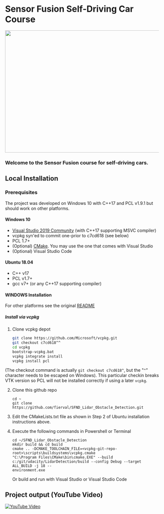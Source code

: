 # Sensor Fusion Self-Driving Car Course

<img src="media/ObstacleDetectionFPS.gif" width="700" height="400" />

### Welcome to the Sensor Fusion course for self-driving cars.

## Local Installation

### Prerequisites

The project was developed on Windows 10 with C++17 and PCL v1.9.1 but should work on other platforms.

#### Windows 10

* [Visual Studio 2019 Community](https://visualstudio.microsoft.com/downloads/) (with C++17 supporting MSVC compiler)
* vcpkg syn'ed to commit one-prior to c7cd618 (see below)
* PCL 1.7+
* (Optional) [CMake](https://cmake.org/download/). You may use the one that comes with Visual Studio
* (Optional) Visual Studio Code

#### Ubuntu 18.04

* C++ v17
* PCL v1.7+
* gcc v7+ (or any C++17 supporting compiler)
 

#### WINDOWS Installation

For other platforms see the original [README](https://github.com/udacity/SFND_Lidar_Obstacle_Detection.git)

##### Install via vcpkg

1. Clone vcpkg depot

   ```sh
   git clone https://github.com/Microsoft/vcpkg.git
   git checkout c7cd618^^
   cd vcpkg
   bootstrap-vcpkg.bat
   vcpkg integrate install
   vcpkg install pcl
   ```
(The checkout command is actually `git checkout c7cd618^`, but the "`^`" character needs to be escaped on Windows). This particular checkin breaks VTK version so PCL will not be installed correctly if using a later `vcpkg`.

2. Clone this github repo

   ```shell
   cd ~
   git clone https://github.com/fierval/SFND_Lidar_Obstacle_Detection.git
   ```

3. Edit the CMakeLists.txt file as shown in Step 2 of Ubuntu installation instructions above.

4. Execute the following commands in Powershell or Terminal

   ```shell
   cd ~/SFND_Lidar_Obstacle_Detection
   mkdir build && cd build
   cmake .. -DCMAKE_TOOLCHAIN_FILE=<vcpkg-git-repo-root>\scripts\buildsystems\vcpkg.cmake  
   "C:\Program Files\CMake\bin\cmake.EXE" --build c:/git/udacity/LidarDetection/build --config Debug --target ALL_BUILD -j 18 --
   environment.exe
   ```

   Or build and run with Visual Studio or Visual Studio Code

## Project output (YouTube Video)

[![YouTube Video](https://img.youtube.com/vi/07pfecuDdKE/0.jpg)](https://www.youtube.com/watch?v=07pfecuDdKE)
